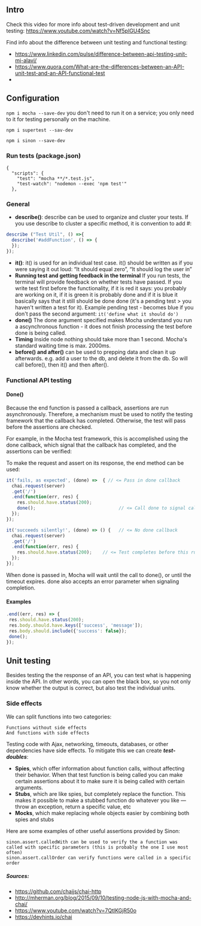 ## Intro
Check this video for more info about test-driven development and unit testing: https://www.youtube.com/watch?v=Nf5pIGU4Snc

Find info about the difference between unit testing and functional testing: 
- https://www.linkedin.com/pulse/difference-between-api-testing-unit-mj-alavi/
- https://www.quora.com/What-are-the-differences-between-an-API-unit-test-and-an-API-functional-test
-


## Configuration
`npm i mocha --save-dev` you don't need to run it on a service; you only need to it for testing personally on the machine.

`npm i supertest --sav-dev`

`npm i sinon --save-dev`


###  Run tests (package.json)
```
{
  "scripts": {
    "test": "mocha **/*.test.js",
    "test-watch": "nodemon --exec 'npm test'"
  },
```

### General
- **describe()**: describe can be used to organize and cluster your tests. If you use describe to cluster a specific method, it is convention to add #: 
```javascript
describe ("Test Util", () =>{
  describe('#addFunction', () => {
  });
});
```
- **it()**: it() is used for an individual test case. it() should be written as if you were saying it out loud: “It should equal zero”, “It should log the user in”
- **Running test and getting feedback in the terminal** If you run tests, the terminal will provide feedback on whether tests have passed. If you write test first before the functionality, if it is red it says: you probably are working on it, if it is green it is probably done and if it is blue it basically says that it still should be done done (it's a pending test > you haven't written a test for it).  Example pending test - becomes blue if you don't pass the second argument:  `it('define what it should do')`
- **done()** The done argument specified makes Mocha understand you run a ascynchronous function - it does not finish processing the test before done is being called. 
- **Timing** Inside node nothing should take more than 1 second. Mocha's standard waiting time is max. 2000ms. 
- **before() and after()** can be used to prepping data and clean it up afterwards. e.g. add a user to the db, and delete it from the db. So will call before(), then it() and then after(). 


### Functional API testing
#### Done()
Because the end function is passed a callback, assertions are run asynchronously. Therefore, a mechanism must be used to notify the testing framework that the callback has completed. Otherwise, the test will pass before the assertions are checked.

For example, in the Mocha test framework, this is accomplished using the done callback, which signal that the callback has completed, and the assertions can be verified:

To make the request and assert on its response, the end method can be used:
```javascript
it('fails, as expected', (done) =>  { // <= Pass in done callback
  chai.request(server)
  .get('/')
  .end(function(err, res) {
    res.should.have.status(200);
    done();                               // <= Call done to signal callback end
  });
});

it('succeeds silently!', (done) => () {   // <= No done callback
  chai.request(server)
  .get('/')
  .end(function(err, res) {
    res.should.have.status(200);    // <= Test completes before this runs
  });
});
```
When done is passed in, Mocha will wait until the call to done(), or until the timeout expires. done also accepts an error parameter when signaling completion.

#### Examples
```js
.end((err, res) => {
 res.should.have.status(200);
 res.body.should.have.keys(['success', 'message']);
 res.body.should.include({'success': false});
 done();
});
```

## Unit testing
Besides testing the the response of an API, you can test what is happening inside the API. In other words, you can open the black box, so you not only know whether the output is correct, but also test the individual units. 

### Side effects
We can split functions into two categories:

    Functions without side effects
    And functions with side effects

Testing code with Ajax, networking, timeouts, databases, or other dependencies have side effects. To mitigate this we can create ***test-doubles***:

- **Spies**, which offer information about function calls, without affecting their behavior. When that test function is being called you can make certain assertions about it to make sure it is being called with certain arguments. 
- **Stubs**, which are like spies, but completely replace the function. This makes it possible to make a stubbed function do whatever you like — throw an exception, return a specific value, etc
- **Mocks**, which make replacing whole objects easier by combining both spies and stubs

Here are some examples of other useful assertions provided by Sinon:

    sinon.assert.calledWith can be used to verify the a function was called with specific parameters (this is probably the one I use most often)
    sinon.assert.callOrder can verify functions were called in a specific order



##### Sources: 
- https://github.com/chaijs/chai-http
- http://mherman.org/blog/2015/09/10/testing-node-js-with-mocha-and-chai/
- https://www.youtube.com/watch?v=7QtlKGjR50o
- https://devhints.io/chai
